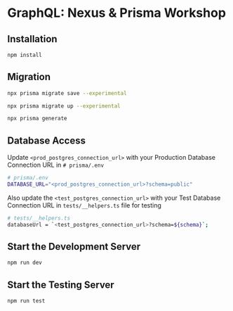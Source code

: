 # GraphQL: Nexus & Prisma Workshop

## Installation

```bash
npm install
```

## Migration

```bash
npx prisma migrate save --experimental

npx prisma migrate up --experimental

npx prisma generate
```

## Database Access

Update `<prod_postgres_connection_url>` with your Production Database Connection URL in `# prisma/.env`

```bash
# prisma/.env
DATABASE_URL="<prod_postgres_connection_url>?schema=public"
```

Also update the `<test_postgres_connection_url>` with your Test Database Connection URL in `tests/__helpers.ts` file for testing

```bash
# tests/__helpers.ts
databaseUrl = `<test_postgres_connection_url>?schema=${schema}`;
```

## Start the Development Server

```bash
npm run dev
```

## Start the Testing Server

```bash
npm run test
```
